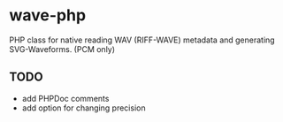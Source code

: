 wave-php
========

PHP class for native reading WAV (RIFF-WAVE) metadata and generating SVG-Waveforms. (PCM only)


TODO
--------
- add PHPDoc comments
- add option for changing precision

